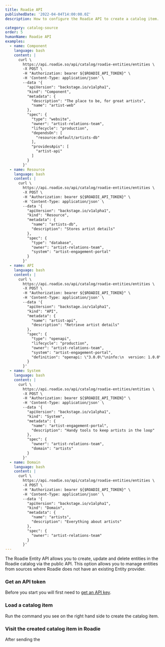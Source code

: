 ```yaml
---
title: Roadie API
publishedDate: '2022-04-04T14:00:00.0Z'
description: How to configure the Roadie API to create a catalog item.

category: catalog-source
order: 5
humanName: Roadie API
examples:
  - name: Component
    language: bash
    content: |
      curl \
        https://api.roadie.so/api/catalog/roadie-entities/entities \
        -X POST \
        -H "Authorization: bearer ${$ROADIE_API_TOKEN}" \
        -H 'Content-Type: application/json' \
        --data '{
          "apiVersion": "backstage.io/v1alpha1",
          "kind": "Component",
          "metadata": {
            "description": "The place to be, for great artists",
            "name": "artist-web"
          },
          "spec": {
            "type": "website",
            "owner": "artist-relations-team",
            "lifecycle": "production",
            "dependsOn": [
              "resource:default/artists-db"
            ],
            "providesApis": [
              "artist-api"
            ]
          }
        }'
  - name: Resource
    language: bash
    content: |
      curl \
        https://api.roadie.so/api/catalog/roadie-entities/entities \
        -X POST \
        -H "Authorization: bearer ${$ROADIE_API_TOKEN}" \
        -H 'Content-Type: application/json' \
        --data '{
          "apiVersion": "backstage.io/v1alpha1",
          "kind": "Resource",
          "metadata": {
            "name": "artists-db",
            "description": "Stores artist details"
          },
          "spec": {
            "type": "database",
            "owner": "artist-relations-team",
            "system": "artist-engagement-portal"
          }
        }'
  - name: API
    language: bash
    content: |
      curl \
        https://api.roadie.so/api/catalog/roadie-entities/entities \
        -X POST \
        -H "Authorization: bearer ${$ROADIE_API_TOKEN}" \
        -H 'Content-Type: application/json' \
        --data '{
          "apiVersion": "backstage.io/v1alpha1",
          "kind": "API",
          "metadata": {
            "name": "artist-api",
            "description": "Retrieve artist details"
          },
          "spec": {
            "type": "openapi",
            "lifecycle": "production",
            "owner": "artist-relations-team",
            "system": "artist-engagement-portal",
            "definition": "openapi: \"3.0.0\"\ninfo:\n  version: 1.0.0\n  title: Artist API\n  license:\n    name: MIT\nservers:\n  - url: http://artist.spotify.net/v1\npaths:\n  /artists:\n    get:\n      summary: List all artists\n"
          }
        }'
  - name: System
    language: bash
    content: |
      curl \
        https://api.roadie.so/api/catalog/roadie-entities/entities \
        -X POST \
        -H "Authorization: bearer ${$ROADIE_API_TOKEN}" \
        -H 'Content-Type: application/json' \
        --data '{
          "apiVersion": "backstage.io/v1alpha1",
          "kind": "System",
          "metadata": {
            "name": "artist-engagement-portal",
            "description": "Handy tools to keep artists in the loop"
          },
          "spec": {
            "owner": "artist-relations-team",
            "domain": "artists"
          }
        }'
  - name: Domain
    language: bash
    content: |
      curl \
        https://api.roadie.so/api/catalog/roadie-entities/entities \
        -X POST \
        -H "Authorization: bearer ${$ROADIE_API_TOKEN}" \
        -H 'Content-Type: application/json' \
        --data '{
          "apiVersion": "backstage.io/v1alpha1",
          "kind": "Domain",
          "metadata": {
            "name": "artists",
            "description": "Everything about artists"
          },
          "spec": {
            "owner": "artist-relations-team"
          }
        }'
---
```


The Roadie Entity API allows you to create, update and delete entities in the Roadie catalog via the public API. This option allows you to manage entities from sources where Roadie does not have an existing Entity provider.

### Get an API token

Before you start you will first need to [get an API key](/docs/api/authorization/).

### Load a catalog item

Run the command you see on the right hand side to create the catalog item.

### Visit the created catalog item in Roadie

After sending the 

